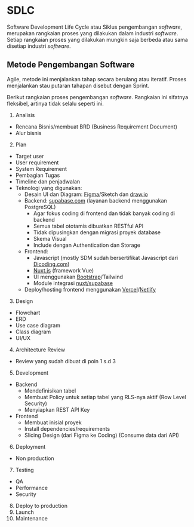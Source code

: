 # SDLC

Software Development Life Cycle atau Siklus pengembangan _software_, merupakan rangkaian proses yang dilakukan dalam industri _software_. 
Setiap rangkaian proses yang dilakukan mungkin saja berbeda atau sama disetiap industri _software_.

## Metode Pengembangan Software

Agile, metode ini menjalankan tahap secara berulang atau iteratif. Proses menjalankan stau putaran tahapan disebut dengan Sprint.

Berikut rangkaian proses pengembangan _software_. Rangkaian ini sifatnya fleksibel, artinya tidak selalu seperti ini.

1. Analisis
  - Rencana Bisnis/membuat BRD (Business Requirement Document)
  - Alur bisnis

2. Plan
  - Target user
  - User requirement
  - System Requirement
  - Pembagian Tugas
  - Timeline dan penjadwalan
  - Teknologi yang digunakan:
      - Desain UI dan Diagram: [Figma](https://figma.com)/Sketch dan [draw.io](https://draw.io)
      - Backend: [supabase.com](https://supabase.com) (layanan backend menggunakan PostgreSQL)
        - Agar fokus coding di frontend dan tidak banyak coding di backend
        - Semua tabel ototamis dibuatkan RESTful API
        - Tidak dipusingkan dengan migrasi proyek database
        - Skema Visual
        - Include dengan Authentication dan Storage
      - Frontend:
        - Javascript (mostly SDM sudah bersertifikat Javascript dari [Dicoding.com](https://dicoding.com))
        - [Nuxt.js](https://nuxt.com) (framework Vue)
        - UI menggunakan [Bootstrap](https://getbootstrap.com)/Tailwind
        - Module integrasi [nuxt/supabase](https://supabase.nuxtjs.org/)
      - Deploy/hosting frontend menggunakan [Vercel](https://vercel.com)/[Netlify](https://netlify.com)
     
3. Design
  - Flowchart
  - ERD
  - Use case diagram
  - Class diagram
  - UI/UX

4. Architecture Review
  - Review yang sudah dibuat di poin 1 s.d 3 
     
5. Development
  - Backend
    - Mendefinisikan tabel
    - Membuat Policy untuk setiap tabel yang RLS-nya aktif (Row Level Security)
    - Menyiapkan REST API Key 
  - Frontend 
    - Membuat inisial proyek
    - Install dependencies/requirements
    - Slicing Design (dari Figma ke Coding)
    (Consume data dari API)
     
6. Deployment
  - Non production 

7. Testing
  - QA
  - Performance
  - Security

8. Deploy to production
9. Launch
10. Maintenance
